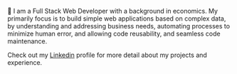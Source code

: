 🚀 I am a Full Stack Web Developer with a background in economics. My primarily focus is to build simple web applications based on complex data, by understanding and addressing business needs, automating processes to minimize human error, and allowing code reusability, and seamless code maintenance.

Check out my [Linkedin](https://www.linkedin.com/in/ruben-andino/) profile for more detail about my projects and experience.
